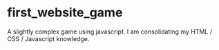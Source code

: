 # first_website_game
A slightly complex game using javascript. I am consolidating my HTML / CSS / Javascript knowledge.
